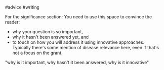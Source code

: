 #advice #writing 

For the significance section:  You need to use this space to convince the reader:
- why your question is so important, 
- why it hasn't been answered yet, and 
- to touch on how you will address it using innovative approaches. Typically there's some mention of disease relevance here, even if that's not a focus on the grant.

"why is it important, why hasn't it been answered, why is it innovative"
